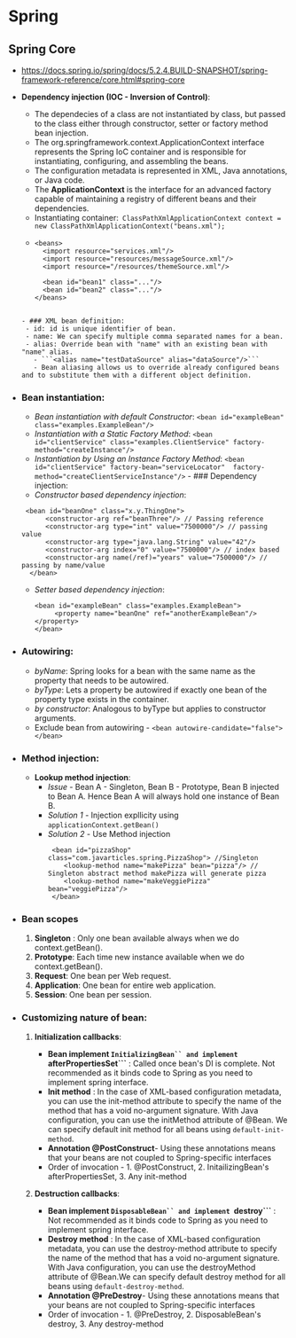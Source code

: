 # Spring

## Spring Core
  - https://docs.spring.io/spring/docs/5.2.4.BUILD-SNAPSHOT/spring-framework-reference/core.html#spring-core
  - **Dependency injection (IOC - Inversion of Control)**:
    - The dependecies of a class are not instantiated by class, but passed to the class either through constructor, setter or factory method bean injection.
    - The org.springframework.context.ApplicationContext interface represents the Spring IoC container and is responsible for instantiating, configuring, and assembling the beans.
    - The configuration metadata is represented in XML, Java annotations, or Java code.
    - The **ApplicationContext** is the interface for an advanced factory capable of maintaining a registry of different beans and their dependencies.
    - Instantiating container:``` ClassPathXmlApplicationContext context = new ClassPathXmlApplicationContext("beans.xml");```
    - ```
      <beans>
        <import resource="services.xml"/>
        <import resource="resources/messageSource.xml"/>
        <import resource="/resources/themeSource.xml"/>

        <bean id="bean1" class="..."/>
        <bean id="bean2" class="..."/>
      </beans>
     ```
    
    - ### XML bean definition:
      - id: id is unique identifier of bean.
      - name: We can specify multiple comma separated names for a bean.
      - alias: Override bean with "name" with an existing bean with "name" alias.
        - ```<alias name="testDataSource" alias="dataSource"/>```
        - Bean aliasing allows us to override already configured beans and to substitute them with a different object definition.
   - ### Bean instantiation:
     - *Bean instantiation with default Constructor*: ```<bean id="exampleBean" class="examples.ExampleBean"/>```
     - *Instantiation with a Static Factory Method*: ```<bean id="clientService" class="examples.ClientService" factory-method="createInstance"/>```
     - *Instantiation by Using an Instance Factory Method*: ```<bean id="clientService" factory-bean="serviceLocator"  factory-method="createClientServiceInstance"/>```
    - ### Dependency injection:
      - *Constructor based dependency injection*: 
       ``` 
        <bean id="beanOne" class="x.y.ThingOne">
             <constructor-arg ref="beanThree"/> // Passing reference 
             <constructor-arg type="int" value="7500000"/> // passing value 
             <constructor-arg type="java.lang.String" value="42"/>
             <constructor-arg index="0" value="7500000"/> // index based
             <constructor-arg name(/ref)="years" value="7500000"/> // passing by name/value
         </bean>
        ```
      - *Setter based dependency injection*: 
         ```
         <bean id="exampleBean" class="examples.ExampleBean">
              <property name="beanOne" ref="anotherExampleBean"/></property>
         </bean>     
          ```
   - ### Autowiring:
     - *byName*: Spring looks for a bean with the same name as the property that needs to be autowired.
     - *byType*: Lets a property be autowired if exactly one bean of the property type exists in the container.
     - *by constructor*: Analogous to byType but applies to constructor arguments. 
     - Exclude bean from autowiring - ```<bean autowire-candidate="false"></bean>```
     
   - ### Method injection:
     - **Lookup method injection**:
       - *Issue* - Bean A - Singleton, Bean B - Prototype, Bean B injected to Bean A. Hence Bean A will always hold one instance of Bean B.
       - *Solution 1* -  Injection expllicity using ```applicationContext.getBean()```
       - *Solution 2* - Use Method injection
         ``` 
          <bean id="pizzaShop" class="com.javarticles.spring.PizzaShop"> //Singleton
             <lookup-method name="makePizza" bean="pizza"/> // Singleton abstract method makePizza will generate pizza
             <lookup-method name="makeVeggiePizza" bean="veggiePizza"/>
          </bean>
         ```
   - ### Bean scopes
     1. **Singleton** : Only one bean available always when we do context.getBean().
     2. **Prototype**: Each time new instance available when we do context.getBean().
     3. **Request**: One bean per Web request.
     4. **Application**: One bean for entire web application.
     5. **Session**: One bean per session.
  
  - ### Customizing nature of bean:
     1. **Initialization callbacks**: 
         - **Bean implement ```InitializingBean`` and implement ```afterPropertiesSet```** : Called once bean's DI is complete. Not recommended as it binds code to Spring as you need to implement spring interface.
         - **Init method** : In the case of XML-based configuration metadata, you can use the init-method attribute to specify the name of the method that has a void no-argument signature. With Java configuration, you can use the initMethod attribute of @Bean. We can specify default init method for all beans using ```default-init-method```.
         - **Annotation @PostConstruct**-  Using these annotations means that your beans are not coupled to Spring-specific interfaces
         - Order of invocation - 1. @PostConstruct, 2. InitailizingBean's afterPropertiesSet, 3. Any init-method
      
      2. **Destruction callbacks**: 
            - **Bean implement ```DisposableBean`` and implement ```destroy```** : Not recommended as it binds code to Spring as you need to implement spring interface.
         - **Destroy method** : In the case of XML-based configuration metadata, you can use the destroy-method attribute to specify the name of the method that has a void no-argument signature. With Java configuration, you can use the destroyMethod attribute of @Bean.We can specify default destroy method for all beans using ```default-destroy-method```.
         - **Annotation @PreDestroy**-  Using these annotations means that your beans are not coupled to Spring-specific interfaces
          - Order of invocation - 1. @PreDestroy, 2. DisposableBean's destroy, 3. Any destroy-method
    
     
     
      
     
     
    
    

